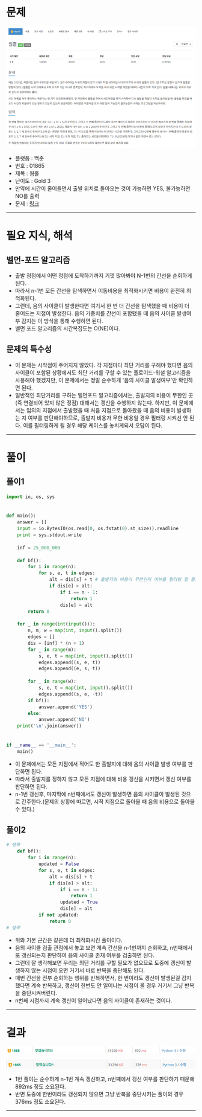 # 문제
![boj1865.jpg](imgs/boj1865.jpg)

- 플랫폼 : 백준
- 번호 : 01865
- 제목 : 웜홀
- 난이도 : Gold 3
- 만약에 시간이 줄어들면서 출발 위치로 돌아오는 것이 가능하면 YES, 불가능하면 NO를 출력
- 문제 : <a href="https://www.acmicpc.net/problem/1865" target="_blank">링크</a>

---

# 필요 지식, 해석
## 벨먼-포드 알고리즘
- 출발 정점에서 어떤 정점에 도착하기까지 기껏 많아봐야 N-1번의 간선을 순회하게 된다.
- 따라서 n-1번 모든 간선을 탐색하면서 이동비용을 최적화시키면 비용이 완전히 최적화된다.
- 그런데, 음의 사이클이 발생한다면 여기서 한 번 더 간선을 탐색했을 때 비용이 더 줄어드는 지점이 발생한다. 음의 가중치를 간선이 포함됐을 때
음의 사이클 발생여부 감지는 이 방식을 통해 수행하면 된다.
- 벨먼 포드 알고리즘의 시간복잡도는 O(NE)이다.

## 문제의 특수성
- 이 문제는 시작점이 주어지지 않았다. 각 지점마다 최단 거리를 구해야 했다면 음의 사이클이 포함된 상황에서도 최단 거리를 구할 수 있는 플로이드-워셜
알고리즘을 사용해야 했겠지만, 이 문제에서는 정말 순수하게 '음의 사이클 발생여부'만 확인하면 된다.
- 일반적인 최단거리를 구하는 벨먼포드 알고리즘에서는, 출발지의 비용이 무한인 곳(즉 연결되어 있지 않은 정점) 대해서는 갱신을 수행하지 않는다.
하지만, 이 문제에서는 임의의 지점에서 출발했을 때 처음 지점으로 돌아왔을 때 음의 비용이 발생하는 지 여부를 판단해야하므로, 출발지 비용가 무한 비용일 경우
필터링 시켜선 안 된다. 이를 필터링하게 될 경우 해당 케이스를 놓치게되서 오답이 된다.

---

# 풀이

## 풀이1
```python
import io, os, sys


def main():
    answer = []
    input = io.BytesIO(os.read(0, os.fstat(0).st_size)).readline
    print = sys.stdout.write

    inf = 25_000_000

    def bf():
        for i in range(n):
            for s, e, t in edges:
                alt = dis[s] + t # 출발지의 비용이 무한인지 여부를 필터링 할 필요가 없다.
                if dis[e] > alt: 
                    if i == n - 1:
                        return 1
                    dis[e] = alt
        return 0

    for _ in range(int(input())):
        n, m, w = map(int, input().split())
        edges = []
        dis = [inf] * (n + 1)
        for _ in range(m):
            s, e, t = map(int, input().split())
            edges.append((s, e, t))
            edges.append((e, s, t))

        for _ in range(w):
            s, e, t = map(int, input().split())
            edges.append((s, e, -t))
        if bf():
            answer.append('YES')
        else:
            answer.append('NO')
    print('\n'.join(answer))


if __name__ == '__main__':
    main()
```
- 이 문제에서는 모든 지점에서 적어도 한 출발지에 대해 음의 사이클 발생 여부를 판단하면 된다.
- 따라서 출발지를 정하지 않고 모든 지점에 대해 비용 갱신을 시키면서 갱신 여부를 판단하면 된다.
- n-1번 갱신후, 마지막에 n번째에서도 갱신이 발생하면 음의 사이클이 발생된 것으로 간주한다.(문제의 상황에 따르면, 시작 지점으로 돌아올 때 음의
비용으로 돌아올 수 있다.)


## 풀이2
```python
# 생략
    def bf():
        for i in range(n):
            updated = False
            for s, e, t in edges:
                alt = dis[s] + t
                if dis[e] > alt:
                    if i == n - 1:
                        return 1
                    updated = True
                    dis[e] = alt
            if not updated:
                return 0
# 생략
```
- 위와 기본 근간은 같은데 더 최적화시킨 풀이이다.
- 음의 사이클 검출 관점에서 놓고 보면 계속 간선을 n-1번까지 순회하고, n번째에서 또 갱신되는지 판단하여 음의 사이클 존재 여부를 검출하면 된다.
- 그런데 잘 생각해보면 우리는 최단 거리를 구할 필요가 없으므로 도중에 갱신이 발생하지 않는 시점이 오면 거기서 바로 반복을 중단해도 된다.
- 매번 간선을 전부 순회하는 행위를 반복하면서, 한 번이라도 갱신이 발생된걸 감지했다면 계속 반복하고, 갱신이 한번도 안 일어나는 시점이 올 경우
거기서 그냥 반복을 중단시켜버린다.
- n번째 시점까지 계속 갱신이 일어났다면 음의 사이클이 존재하는 것이다.

---

# 결과

![boj1865-result1](imgs/boj1865-result1.png)

![boj1865-result2](imgs/boj1865-result2.png)

- 1번 풀이는 순수하게 n-1번 계속 갱신하고, n번째에서 갱신 여부를 판단하기 때문에 892ms 정도 소요된다.
- 반면 도중에 한번이라도 갱신되지 않으면 그냥 반복을 중단시키는 풀이의 경우 376ms 정도 소요된다.

---

